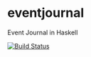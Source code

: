 # eventjournal
Event Journal in Haskell

[![Build Status](https://travis-ci.org/fatlazycat/eventjournal.svg?branch=master)](https://travis-ci.org/fatlazycat/eventjournal)

